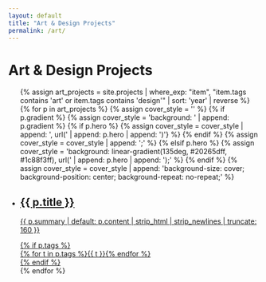 ```yaml
---
layout: default
title: "Art & Design Projects"
permalink: /art/
---
```


<div class="art-grid__wrap">
  <h1>Art & Design Projects</h1>
  <ul class="gallery-grid">
    {% assign art_projects = site.projects | where_exp: "item", "item.tags contains 'art' or item.tags contains 'design'" | sort: 'year' | reverse %}
    {% for p in art_projects %}
      {% assign cover_style = '' %}
      {% if p.gradient %}
        {% assign cover_style = 'background: ' | append: p.gradient %}
        {% if p.hero %}
          {% assign cover_style = cover_style | append: ', url(' | append: p.hero | append: ')'} %}
        {% endif %}
        {% assign cover_style = cover_style | append: ';' %}
      {% elsif p.hero %}
        {% assign cover_style = 'background: linear-gradient(135deg, #20265dff, #1c88f3ff), url(' | append: p.hero | append: ');' %}
      {% endif %}
      {% assign cover_style = cover_style | append: 'background-size: cover; background-position: center; background-repeat: no-repeat;' %}
      <li class="gallery-card" {% if p.github %}data-github="{{ p.github }}"{% endif %} {% if p.demo_url %}data-demo="{{ p.demo_url }}"{% endif %} data-page="{{ p.url | relative_url }}">
        <a href="{{ p.github | default: p.url | relative_url }}" class="gallery-link" target="_blank" rel="noopener">
          <div class="cover" style="{{ cover_style }}"></div>
          <div class="meta">
            <h2>{{ p.title }}</h2>
            <p class="summary">{{ p.summary | default: p.content | strip_html | strip_newlines | truncate: 160 }}</p>
            {% if p.tags %}<div class="tags">{% for t in p.tags %}<span class="tag">{{ t }}</span>{% endfor %}</div>{% endif %}
          </div>
        </a>
      </li>
    {% endfor %}
  </ul>
</div>
